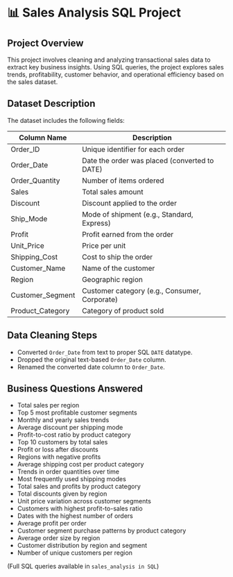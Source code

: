 # 📊 Sales Analysis SQL Project

## Project Overview  
This project involves cleaning and analyzing transactional sales data to extract key business insights. Using SQL queries, the project explores sales trends, profitability, customer behavior, and operational efficiency based on the sales dataset.

## Dataset Description  
The dataset includes the following fields:

| Column Name       | Description                                  |
|-------------------|----------------------------------------------|
| Order_ID          | Unique identifier for each order             |
| Order_Date        | Date the order was placed (converted to DATE)|
| Order_Quantity    | Number of items ordered                       |
| Sales             | Total sales amount                            |
| Discount          | Discount applied to the order                 |
| Ship_Mode         | Mode of shipment (e.g., Standard, Express)  |
| Profit            | Profit earned from the order                  |
| Unit_Price        | Price per unit                                |
| Shipping_Cost     | Cost to ship the order                        |
| Customer_Name     | Name of the customer                          |
| Region            | Geographic region                             |
| Customer_Segment  | Customer category (e.g., Consumer, Corporate)|
| Product_Category  | Category of product sold                       |

## Data Cleaning Steps  
- Converted `Order_Date` from text to proper SQL `DATE` datatype.  
- Dropped the original text-based `Order_Date` column.  
- Renamed the converted date column to `Order_Date`.

## Business Questions Answered  
- Total sales per region  
- Top 5 most profitable customer segments  
- Monthly and yearly sales trends  
- Average discount per shipping mode  
- Profit-to-cost ratio by product category  
- Top 10 customers by total sales  
- Profit or loss after discounts  
- Regions with negative profits  
- Average shipping cost per product category  
- Trends in order quantities over time  
- Most frequently used shipping modes  
- Total sales and profits by product category  
- Total discounts given by region  
- Unit price variation across customer segments  
- Customers with highest profit-to-sales ratio  
- Dates with the highest number of orders  
- Average profit per order  
- Customer segment purchase patterns by product category  
- Average order size by region  
- Customer distribution by region and segment  
- Number of unique customers per region  

(Full SQL queries available in `sales_analysis in SQL`)


